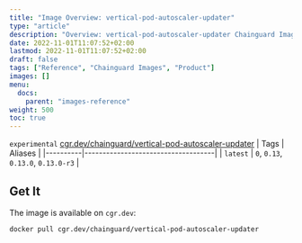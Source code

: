 ```yaml
---
title: "Image Overview: vertical-pod-autoscaler-updater"
type: "article"
description: "Overview: vertical-pod-autoscaler-updater Chainguard Images"
date: 2022-11-01T11:07:52+02:00
lastmod: 2022-11-01T11:07:52+02:00
draft: false
tags: ["Reference", "Chainguard Images", "Product"]
images: []
menu:
  docs:
    parent: "images-reference"
weight: 500
toc: true
---
```


`experimental` [cgr.dev/chainguard/vertical-pod-autoscaler-updater](https://github.com/chainguard-images/images/tree/main/images/vertical-pod-autoscaler-updater)
| Tags     | Aliases                            |
|----------|------------------------------------|
| `latest` | `0`, `0.13`, `0.13.0`, `0.13.0-r3` |



## Get It

The image is available on `cgr.dev`:

```
docker pull cgr.dev/chainguard/vertical-pod-autoscaler-updater
```

